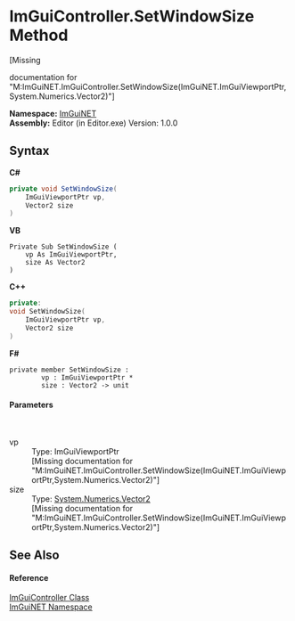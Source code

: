# ImGuiController.SetWindowSize Method 
 

\[Missing <summary> documentation for "M:ImGuiNET.ImGuiController.SetWindowSize(ImGuiNET.ImGuiViewportPtr,System.Numerics.Vector2)"\]

**Namespace:**&nbsp;<a href="7ecbdf68-1567-8265-0ab1-032412bfb743">ImGuiNET</a><br />**Assembly:**&nbsp;Editor (in Editor.exe) Version: 1.0.0

## Syntax

**C#**<br />
``` C#
private void SetWindowSize(
	ImGuiViewportPtr vp,
	Vector2 size
)
```

**VB**<br />
``` VB
Private Sub SetWindowSize ( 
	vp As ImGuiViewportPtr,
	size As Vector2
)
```

**C++**<br />
``` C++
private:
void SetWindowSize(
	ImGuiViewportPtr vp, 
	Vector2 size
)
```

**F#**<br />
``` F#
private member SetWindowSize : 
        vp : ImGuiViewportPtr * 
        size : Vector2 -> unit 

```


#### Parameters
&nbsp;<dl><dt>vp</dt><dd>Type: ImGuiViewportPtr<br />\[Missing <param name="vp"/> documentation for "M:ImGuiNET.ImGuiController.SetWindowSize(ImGuiNET.ImGuiViewportPtr,System.Numerics.Vector2)"\]</dd><dt>size</dt><dd>Type: <a href="https://docs.microsoft.com/dotnet/api/system.numerics.vector2" target="_blank">System.Numerics.Vector2</a><br />\[Missing <param name="size"/> documentation for "M:ImGuiNET.ImGuiController.SetWindowSize(ImGuiNET.ImGuiViewportPtr,System.Numerics.Vector2)"\]</dd></dl>

## See Also


#### Reference
<a href="dc8569e8-a101-000f-d0db-652eaa2a83fb">ImGuiController Class</a><br /><a href="7ecbdf68-1567-8265-0ab1-032412bfb743">ImGuiNET Namespace</a><br />